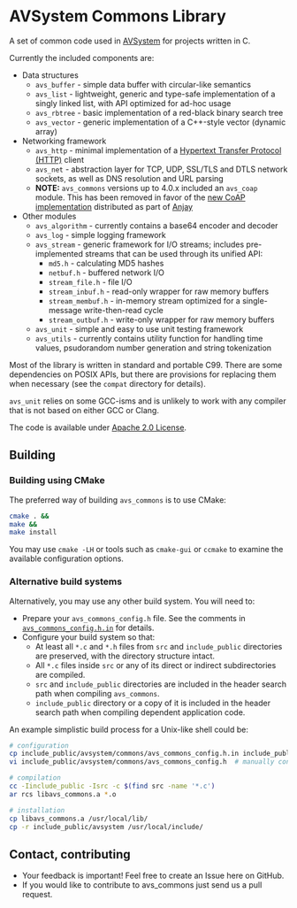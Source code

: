 # AVSystem Commons Library

A set of common code used in [AVSystem](http://www.avsystem.com/) for projects written in C.

Currently the included components are:

 * Data structures
   * `avs_buffer` - simple data buffer with circular-like semantics
   * `avs_list` - lightweight, generic and type-safe implementation of a singly linked list, with API optimized for ad-hoc usage
   * `avs_rbtree` - basic implementation of a red-black binary search tree
   * `avs_vector` - generic implementation of a C++-style vector (dynamic array)
 * Networking framework
   * `avs_http` - minimal implementation of a [Hypertext Transfer Protocol (HTTP)](https://tools.ietf.org/html/rfc7230) client
   * `avs_net` - abstraction layer for TCP, UDP, SSL/TLS and DTLS network sockets, as well as DNS resolution and URL parsing
   * **NOTE:** `avs_commons` versions up to 4.0.x included an `avs_coap` module. This has been removed in favor of the [new CoAP implementation](https://github.com/AVSystem/Anjay/tree/master/deps/avs_coap) distributed as part of [Anjay](https://github.com/AVSystem/Anjay)
 * Other modules
   * `avs_algorithm` - currently contains a base64 encoder and decoder
   * `avs_log` - simple logging framework
   * `avs_stream` - generic framework for I/O streams; includes pre-implemented streams that can be used through its unified API:
     * `md5.h` - calculating MD5 hashes
     * `netbuf.h` - buffered network I/O
     * `stream_file.h` - file I/O
     * `stream_inbuf.h` - read-only wrapper for raw memory buffers
     * `stream_membuf.h` - in-memory stream optimized for a single-message write-then-read cycle
     * `stream_outbuf.h` - write-only wrapper for raw memory buffers
   * `avs_unit` - simple and easy to use unit testing framework
   * `avs_utils` - currently contains utility function for handling time values, psudorandom number generation and string tokenization

Most of the library is written in standard and portable C99. There are some dependencies on POSIX APIs, but there are provisions for replacing them when necessary (see the `compat` directory for details).

`avs_unit` relies on some GCC-isms and is unlikely to work with any compiler that is not based on either GCC or Clang.

The code is available under [Apache 2.0 License](LICENSE).

## Building

### Building using CMake

The preferred way of building `avs_commons` is to use CMake:

```sh
cmake . &&
make &&
make install
```

You may use `cmake -LH` or tools such as `cmake-gui` or `ccmake` to examine the available configuration options.

### Alternative build systems

Alternatively, you may use any other build system. You will need to:

 * Prepare your `avs_commons_config.h` file. See the comments in [`avs_commons_config.h.in`](include_public/avsystem/commons/avs_commons_config.h.in) for details.
 * Configure your build system so that:
   * At least all `*.c` and `*.h` files from `src` and `include_public` directories are preserved, with the directory structure intact.
   * All `*.c` files inside `src` or any of its direct or indirect subdirectories are compiled.
   * `src` and `include_public` directories are included in the header search path when compiling `avs_commons`.
   * `include_public` directory or a copy of it is included in the header search path when compiling dependent application code.

An example simplistic build process for a Unix-like shell could be:

```sh
# configuration
cp include_public/avsystem/commons/avs_commons_config.h.in include_public/avsystem/commons/avs_commons_config.h
vi include_public/avsystem/commons/avs_commons_config.h  # manually configure the library here

# compilation
cc -Iinclude_public -Isrc -c $(find src -name '*.c')
ar rcs libavs_commons.a *.o

# installation
cp libavs_commons.a /usr/local/lib/
cp -r include_public/avsystem /usr/local/include/
```

## Contact, contributing

 * Your feedback is important! Feel free to create an Issue here on GitHub.
 * If you would like to contribute to avs_commons just send us a pull request.
